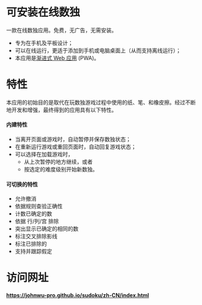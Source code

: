 # 可安装在线数独

一款在线数独应用。免费，无广告，无需安装。

+ 专为在手机及平板设计；
+ 可以在线运行，更适于添加到手机或电脑桌面上（从而支持离线运行）；
+ 本应用是[渐进式 Web 应用](https://web.dev/progressive-web-apps/) (PWA)。

# 特性
本应用的初始目的是取代在玩数独游戏过程中使用的纸、笔、和橡皮擦。经过不断地开发和增强，最终得到的应用具有以下特性。

#### 内建特性
+ 当离开页面或游戏时，自动暂停并保存数独状态；
+ 在重新运行游戏或重回页面时，自动回复游戏状态；
+ 可以选择在加载游戏时，
  + 从上次暂停的地方继续，或者
  + 按选定的难度级别开始新数独。

#### 可切换的特性
+ 允许撤消
+ 依据规则查验正确性
+ 计数已确定的数
+ 依据 行/列/宫 排除
+ 突出显示已确定的相同的数
+ 标注交叉排除影线
+ 标注已排除的
+ 支持并跟踪假定

# 访问网址
#### https://johnwu-pro.github.io/sudoku/zh-CN/index.html
